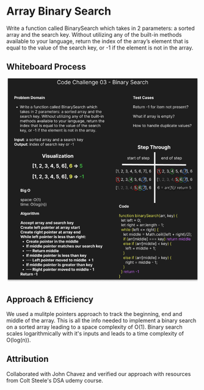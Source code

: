 # Array Binary Search

Write a function called BinarySearch which takes in 2 parameters: a sorted array and the search key. Without utilizing any of the built-in methods available to your language, return the index of the array’s element that is equal to the value of the search key, or -1 if the element is not in the array.

## Whiteboard Process

![Whiteboard Image](./array-binary-whiteboard.png)

## Approach & Efficiency

We used a mulitple pointers approach to track the beginning, end and middle of the array. This is all the info needed to implement a binary search on a sorted array leading to a space complexity of O(1). Binary search scales logarithmically with it's inputs and leads to a time complexity of O(log(n)).

## Attribution

Collaborated with John Chavez and verified our approach with resources from Colt Steele's DSA udemy course. 